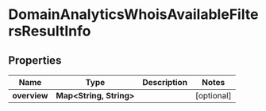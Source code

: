

# DomainAnalyticsWhoisAvailableFiltersResultInfo


## Properties

| Name | Type | Description | Notes |
|------------ | ------------- | ------------- | -------------|
|**overview** | **Map&lt;String, String&gt;** |  |  [optional] |



